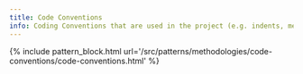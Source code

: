 ```yaml
---
title: Code Conventions
info: Coding Conventions that are used in the project (e.g. indents, metrics, file structure, pre processors, reset/normalize, ...).
---
```


<!-- TODO: vielleicht nochmal unterhalten darüber -->

{% include pattern_block.html url='/src/patterns/methodologies/code-conventions/code-conventions.html' %}
